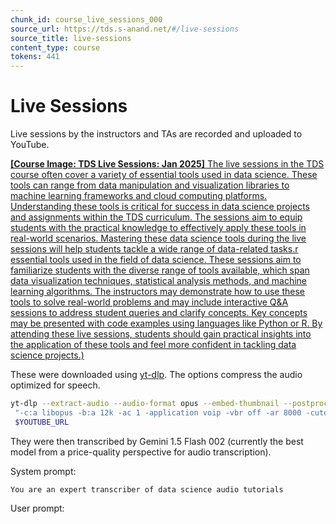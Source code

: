 ```yaml
---
chunk_id: course_live_sessions_000
source_url: https://tds.s-anand.net/#/live-sessions
source_title: live-sessions
content_type: course
tokens: 441
---
```


# Live Sessions

Live sessions by the instructors and TAs are recorded and uploaded to YouTube.

[**[Course Image: TDS Live Sessions: Jan 2025]** The live sessions in the TDS course often cover a variety of essential tools used in data science. These tools can range from data manipulation and visualization libraries to machine learning frameworks and cloud computing platforms. Understanding these tools is critical for success in data science projects and assignments within the TDS curriculum. The sessions aim to equip students with the practical knowledge to effectively apply these tools in real-world scenarios. Mastering these data science tools during the live sessions will help students tackle a wide range of data-related tasks.r essential tools used in the field of data science. These sessions aim to familiarize students with the diverse range of tools available, which span data visualization techniques, statistical analysis methods, and machine learning algorithms. The instructors may demonstrate how to use these tools to solve real-world problems and may include interactive Q&A sessions to address student queries and clarify concepts. Key concepts may be presented with code examples using languages like Python or R. By attending these live sessions, students should gain practical insights into the application of these tools and feel more confident in tackling data science projects.)](https://www.youtube.com/playlist?list=PL_h5u1jMeBCl1BquBhgunA4t08XAxsA-C)

These were downloaded using [yt-dlp](https://github.com/yt-dlp/yt-dlp). The options compress the audio optimized for speech.

```bash
yt-dlp --extract-audio --audio-format opus --embed-thumbnail --postprocessor-args \
 "-c:a libopus -b:a 12k -ac 1 -application voip -vbr off -ar 8000 -cutoff 4000 -frame_duration 60 -compression_level 10" \
 $YOUTUBE_URL
```

They were then transcribed by Gemini 1.5 Flash 002 (currently the best model from a price-quality perspective for audio transcription).

System prompt:

```
You are an expert transcriber of data science audio tutorials
```

User prompt:

